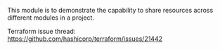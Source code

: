 This module is to demonstrate the capability to share resources across different modules in a project.

Terraform issue thread: https://github.com/hashicorp/terraform/issues/21442
